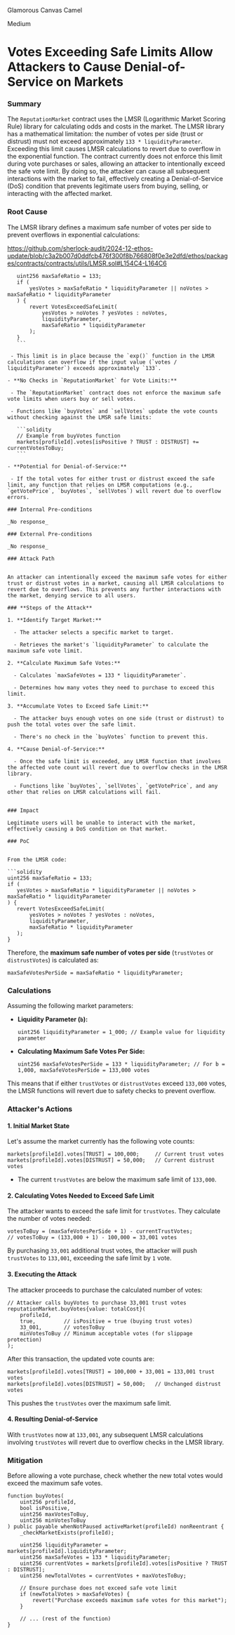 Glamorous Canvas Camel

Medium

# Votes Exceeding Safe Limits Allow Attackers to Cause Denial-of-Service on Markets

### Summary

The `ReputationMarket` contract uses the LMSR (Logarithmic Market Scoring Rule) library for calculating odds and costs in the market. The LMSR library has a mathematical limitation: the number of votes per side (trust or distrust) must not exceed approximately `133 * liquidityParameter`. Exceeding this limit causes LMSR calculations to revert due to overflow in the exponential function. The contract currently does not enforce this limit during vote purchases or sales, allowing an attacker to intentionally exceed the safe vote limit. By doing so, the attacker can cause all subsequent interactions with the market to fail, effectively creating a Denial-of-Service (DoS) condition that prevents legitimate users from buying, selling, or interacting with the affected market.

### Root Cause

The LMSR library defines a maximum safe number of votes per side to prevent overflows in exponential calculations:

https://github.com/sherlock-audit/2024-12-ethos-update/blob/c3a2b007d0ddfcb476f300f8b766808f0e3e2dfd/ethos/packages/contracts/contracts/utils/LMSR.sol#L154C4-L164C6

 ```solidity
    uint256 maxSafeRatio = 133;
    if (
        yesVotes > maxSafeRatio * liquidityParameter || noVotes > maxSafeRatio * liquidityParameter
    ) {
        revert VotesExceedSafeLimit(
            yesVotes > noVotes ? yesVotes : noVotes,
            liquidityParameter,
            maxSafeRatio * liquidityParameter
        );
    }
    ```

  - This limit is in place because the `exp()` function in the LMSR calculations can overflow if the input value (`votes / liquidityParameter`) exceeds approximately `133`.

- **No Checks in `ReputationMarket` for Vote Limits:**

  - The `ReputationMarket` contract does not enforce the maximum safe vote limits when users buy or sell votes.
  
  - Functions like `buyVotes` and `sellVotes` update the vote counts without checking against the LMSR safe limits:

    ```solidity
    // Example from buyVotes function
    markets[profileId].votes[isPositive ? TRUST : DISTRUST] += currentVotesToBuy;
    ```

- **Potential for Denial-of-Service:**

  - If the total votes for either trust or distrust exceed the safe limit, any function that relies on LMSR computations (e.g., `getVotePrice`, `buyVotes`, `sellVotes`) will revert due to overflow errors.

### Internal Pre-conditions

_No response_

### External Pre-conditions

_No response_

### Attack Path


An attacker can intentionally exceed the maximum safe votes for either trust or distrust votes in a market, causing all LMSR calculations to revert due to overflows. This prevents any further interactions with the market, denying service to all users.

### **Steps of the Attack**

1. **Identify Target Market:**

   - The attacker selects a specific market to target.

   - Retrieves the market's `liquidityParameter` to calculate the maximum safe vote limit.

2. **Calculate Maximum Safe Votes:**

   - Calculates `maxSafeVotes = 133 * liquidityParameter`.

   - Determines how many votes they need to purchase to exceed this limit.

3. **Accumulate Votes to Exceed Safe Limit:**

   - The attacker buys enough votes on one side (trust or distrust) to push the total votes over the safe limit.

   - There's no check in the `buyVotes` function to prevent this.

4. **Cause Denial-of-Service:**

   - Once the safe limit is exceeded, any LMSR function that involves the affected vote count will revert due to overflow checks in the LMSR library.

   - Functions like `buyVotes`, `sellVotes`, `getVotePrice`, and any other that relies on LMSR calculations will fail.


### Impact

Legitimate users will be unable to interact with the market, effectively causing a DoS condition on that market.

### PoC


From the LMSR code:

```solidity
uint256 maxSafeRatio = 133;
if (
    yesVotes > maxSafeRatio * liquidityParameter || noVotes > maxSafeRatio * liquidityParameter
) {
    revert VotesExceedSafeLimit(
        yesVotes > noVotes ? yesVotes : noVotes,
        liquidityParameter,
        maxSafeRatio * liquidityParameter
    );
}
```

Therefore, the **maximum safe number of votes per side** (`trustVotes` or `distrustVotes`) is calculated as:

```solidity
maxSafeVotesPerSide = maxSafeRatio * liquidityParameter;
```

### **Calculations**

Assuming the following market parameters:

- **Liquidity Parameter (`b`):**

  ```solidity
  uint256 liquidityParameter = 1_000; // Example value for liquidity parameter
  ```

- **Calculating Maximum Safe Votes Per Side:**

  ```solidity
  uint256 maxSafeVotesPerSide = 133 * liquidityParameter; // For b = 1,000, maxSafeVotesPerSide = 133,000 votes
  ```

This means that if either `trustVotes` or `distrustVotes` exceed `133,000` votes, the LMSR functions will revert due to safety checks to prevent overflow.

### **Attacker's Actions**

#### **1. Initial Market State**

Let's assume the market currently has the following vote counts:

```solidity
markets[profileId].votes[TRUST] = 100,000;     // Current trust votes
markets[profileId].votes[DISTRUST] = 50,000;   // Current distrust votes
```

- The current `trustVotes` are below the maximum safe limit of `133,000`.

#### **2. Calculating Votes Needed to Exceed Safe Limit**

The attacker wants to exceed the safe limit for `trustVotes`. They calculate the number of votes needed:

```solidity
votesToBuy = (maxSafeVotesPerSide + 1) - currentTrustVotes;
// votesToBuy = (133,000 + 1) - 100,000 = 33,001 votes
```

By purchasing `33,001` additional trust votes, the attacker will push `trustVotes` to `133,001`, exceeding the safe limit by `1` vote.

#### **3. Executing the Attack**

The attacker proceeds to purchase the calculated number of votes:

```solidity
// Attacker calls buyVotes to purchase 33,001 trust votes
reputationMarket.buyVotes{value: totalCost}(
    profileId,
    true,         // isPositive = true (buying trust votes)
    33_001,       // votesToBuy
    minVotesToBuy // Minimum acceptable votes (for slippage protection)
);
```

After this transaction, the updated vote counts are:

```solidity
markets[profileId].votes[TRUST] = 100,000 + 33,001 = 133,001 trust votes
markets[profileId].votes[DISTRUST] = 50,000;   // Unchanged distrust votes
```

This pushes the `trustVotes` over the maximum safe limit.

#### **4. Resulting Denial-of-Service**

With `trustVotes` now at `133,001`, any subsequent LMSR calculations involving `trustVotes` will revert due to overflow checks in the LMSR library.

### Mitigation

Before allowing a vote purchase, check whether the new total votes would exceed the maximum safe votes.

  ```solidity
  function buyVotes(
      uint256 profileId,
      bool isPositive,
      uint256 maxVotesToBuy,
      uint256 minVotesToBuy
  ) public payable whenNotPaused activeMarket(profileId) nonReentrant {
      _checkMarketExists(profileId);

      uint256 liquidityParameter = markets[profileId].liquidityParameter;
      uint256 maxSafeVotes = 133 * liquidityParameter;
      uint256 currentVotes = markets[profileId].votes[isPositive ? TRUST : DISTRUST];
      uint256 newTotalVotes = currentVotes + maxVotesToBuy;

      // Ensure purchase does not exceed safe vote limit
      if (newTotalVotes > maxSafeVotes) {
          revert("Purchase exceeds maximum safe votes for this market");
      }

      // ... (rest of the function)
  }
  ```
